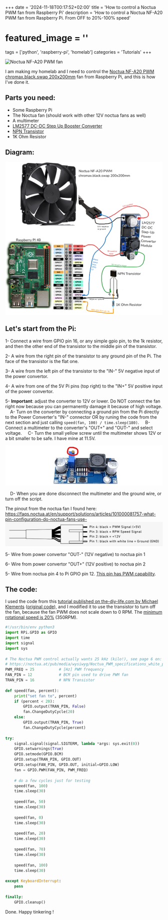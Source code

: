+++
date = '2024-11-18T00:17:52+02:00'
title = 'How to control a Noctua PWM fan from Raspberry Pi'
description = 'How to control a Noctua NF-A20 PWM fan from Raspberry Pi. From OFF to 20%-100% speed'
# featured_image = ''
tags = ['python', 'raspberry-pi', 'homelab']
categories = 'Tutorials'
+++

![Noctua NF-A20 PWM fan](noctua-pwm-pi-ezgif.com-optimize.gif)

I am making my homelab and I need to control the [Noctua NF-A20 PWM chromax.black.swap 200x200mm](https://noctua.at/en/nf-a20-pwm-chromax-black-swap) fan from Raspberry Pi, and this is how I've done it.

## Parts you need:

- Some Raspberry Pi
- The Noctua fan (should work with other 12V noctua fans as well)
- A multimeter
- [LM2577 DC-DC Step Up Booster Converter](https://www.amazon.com/Adjustable-Converter-Transformer-Regulator-3-5V-35V/dp/B092CJBL92)
- [NPN Transistor](https://www.amazon.com/ALLECIN-2N2222-Amplifier-Transistors-Transistor/dp/B0CBK1T5FQ)
- 1K Ohm Resistor

## Diagram:

![diagram image](diagram.png)

## Let's start from the Pi:

1- Connect a wire from GPIO pin 16, or any simple gpio pin, to the 1k resistor, and then the other end of the transistor to the middle pin of the transistor.

2- A wire from the right pin of the transistor to any ground pin of the Pi. The face of the transistor is the flat one.

3- A wire from the left pin of the transistor to the "IN-" 5V negative input of the power convertor.

4- A wire from one of the 5V Pi pins (top right) to the "IN+" 5V positive input of the power convertor.

5- **Important**: adjust the converter to 12V or lower.
Do NOT connect the fan right now because you can permanently damage it because of high voltage.
&nbsp;&nbsp;&nbsp; A- Turn on the converter by connecting a ground pin from the Pi directly to the Power Converter's "IN-" connector OR by runing the code from the next section and just calling `speed(fan, 100) / time.sleep(180)`.
&nbsp;&nbsp;&nbsp; B- Connect a multimeter to the converter's "OUT+" and "OUT-" and select voltage.
&nbsp;&nbsp;&nbsp; C- Turn the small yellow screw until the multimeter shows 12V or a bit smaller to be safe. I have mine at 11.5V.

![power converter adjustment nob](power-converter-nob.png)

&nbsp;&nbsp;&nbsp; D- When you are done disconnect the multimeter and the ground wire, or turn off the script.

The pinout from the noctua fan I found here: 
https://faqs.noctua.at/en/support/solutions/articles/101000081757-what-pin-configuration-do-noctua-fans-use-
![noctua pinout image](noctua-pinout.png)

5- Wire from power convertor "OUT-" (12V negative) to noctua pin 1

6- Wire from power convertor "OUT+" (12V positive) to noctua pin 2

5- Wire from noctua pin 4 to Pi GPIO pin 12. [This pin has PWM capability](https://pinout.xyz/pinout/pin32_gpio12/).

## The code:

I used the code from this [tutorial published on the-diy-life.com by Michael Klements](https://www.the-diy-life.com/connecting-a-pwm-fan-to-a-raspberry-pi/) ([original code](https://github.com/mklements/PWMFanControl/blob/main/FanProportional.py)), and I modified it to use the transistor to turn off the fan, because the fan PWM does not scale down to 0 RPM. The [minimum rotational speed is 20%](https://noctua.at/en/nf-a20-pwm-chromax-black-swap/specification) (350RPM).

```python
#!/usr/bin/env python3
import RPi.GPIO as GPIO
import time
import signal
import sys

# The Noctua PWM control actually wants 25 kHz (kilo!), see page 6 on:
# https://noctua.at/pub/media/wysiwyg/Noctua_PWM_specifications_white_paper.pdf
PWM_FREQ = 25           # [Hz] PWM frequency
FAN_PIN = 12            # BCM pin used to drive PWM fan
TRAN_PIN = 16           # NPN Transistor

def speed(fan, percent):
    print("set fan to", percent)
    if (percent < 20):
        GPIO.output(TRAN_PIN, False)
        fan.ChangeDutyCycle(20)
    else:
        GPIO.output(TRAN_PIN, True)
        fan.ChangeDutyCycle(percent)

try:
    signal.signal(signal.SIGTERM, lambda *args: sys.exit(0))
    GPIO.setwarnings(True)
    GPIO.setmode(GPIO.BCM)
    GPIO.setup(TRAN_PIN, GPIO.OUT)
    GPIO.setup(FAN_PIN, GPIO.OUT, initial=GPIO.LOW)
    fan = GPIO.PWM(FAN_PIN, PWM_FREQ)

    # do a few cycles just for testing
    speed(fan, 100)
    time.sleep(30)

    speed(fan, 50)
    time.sleep(30)

    speed(fan, 0)
    time.sleep(30)

    speed(fan, 20)
    time.sleep(30)

    speed(fan, 70)
    time.sleep(30)

    speed(fan, 100)
    time.sleep(30)

except KeyboardInterrupt:
    pass

finally:
    GPIO.cleanup()
```

Done. Happy tinkering !
